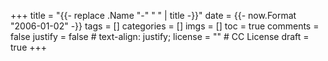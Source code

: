 +++
title = "{{- replace .Name "-" " " | title -}}"
date = {{- now.Format "2006-01-02" -}}
tags = []
categories = []
imgs = []
toc = true
comments = false
justify = false  # text-align: justify;
license = ""  # CC License
draft = true
+++


